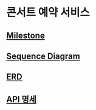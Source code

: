 # 콘서트 예약 서비스

## [Milestone](https://github.com/orgs/hpp-backend-15/projects/8/views/6?layout=roadmap)<br>
## [Sequence Diagram](https://github.com/hpp-backend-15/java-concert-seojunhyeok/blob/step5/docs/markdown/sequenceDiagram.md)
## [ERD](https://github.com/hpp-backend-15/java-concert-seojunhyeok/blob/step6/docs/markdown/ERD.md)<br>
## [API 명세](https://github.com/hpp-backend-15/java-concert-seojunhyeok/blob/step7/docs/markdown/API%20Spec.md)
